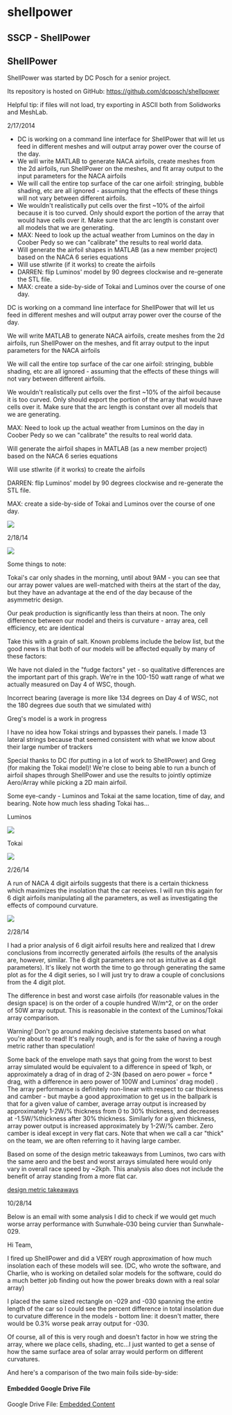 # shellpower

## SSCP - ShellPower

## ShellPower

ShellPower was started by DC Posch for a senior project.&#x20;

Its repository is hosted on GitHub: https://github.com/dcposch/shellpower

Helpful tip: if files will not load, try exporting in ASCII both from Solidworks and MeshLab.

2/17/2014

* DC is working on a command line interface for ShellPower that will let us feed in different meshes and will output array power over the course of the day.
* We will write MATLAB to generate NACA airfoils, create meshes from the 2d airfoils, run ShellPower on the meshes, and fit array output to the input parameters for the NACA airfoils
* We will call the entire top surface of the car one airfoil: stringing, bubble shading, etc are all ignored - assuming that the effects of these things will not vary between different airfoils.
* We wouldn't realistically put cells over the first \~10% of the airfoil because it is too curved. Only should export the portion of the array that would have cells over it. Make sure that the arc length is constant over all models that we are generating.
* MAX: Need to look up the actual weather from Luminos on the day in Coober Pedy so we can "calibrate" the results to real world data.&#x20;
* Will generate the airfoil shapes in MATLAB (as a new member project) based on the NACA 6 series equations
* Will use stlwrite (if it works) to create the airfoils
* DARREN: flip Luminos' model by 90 degrees clockwise and re-generate the STL file.&#x20;
* MAX: create a side-by-side of Tokai and Luminos over the course of one day.

DC is working on a command line interface for ShellPower that will let us feed in different meshes and will output array power over the course of the day.

We will write MATLAB to generate NACA airfoils, create meshes from the 2d airfoils, run ShellPower on the meshes, and fit array output to the input parameters for the NACA airfoils

We will call the entire top surface of the car one airfoil: stringing, bubble shading, etc are all ignored - assuming that the effects of these things will not vary between different airfoils.

We wouldn't realistically put cells over the first \~10% of the airfoil because it is too curved. Only should export the portion of the array that would have cells over it. Make sure that the arc length is constant over all models that we are generating.

MAX: Need to look up the actual weather from Luminos on the day in Coober Pedy so we can "calibrate" the results to real world data.&#x20;

Will generate the airfoil shapes in MATLAB (as a new member project) based on the NACA 6 series equations

Will use stlwrite (if it works) to create the airfoils

DARREN: flip Luminos' model by 90 degrees clockwise and re-generate the STL file.&#x20;

MAX: create a side-by-side of Tokai and Luminos over the course of one day.

![](../../../../assets/image_5a931e5cfd.jpg)

2/18/14

![](../../../../assets/image_371992c817.png)

Some things to note:

Tokai's car only shades in the morning, until about 9AM - you can see that our array power values are well-matched with theirs at the start of the day, but they have an advantage at the end of the day because of the asymmetric design.

Our peak production is significantly less than theirs at noon. The only difference between our model and theirs is curvature - array area, cell efficiency, etc are identical

Take this with a grain of salt. Known problems include the below list, but the good news is that both of our models will be affected equally by many of these factors:

We have not dialed in the "fudge factors" yet - so qualitative differences are the important part of this graph. We're in the 100-150 watt range of what we actually measured on Day 4 of WSC, though.

Incorrect bearing (average is more like 134 degrees on Day 4 of WSC, not the 180 degrees due south that we simulated with)

Greg's model is a work in progress

I have no idea how Tokai strings and bypasses their panels. I made 13 lateral strings because that seemed consistent with what we know about their large number of trackers

Special thanks to DC (for putting in a lot of work to ShellPower) and Greg (for making the Tokai model)! We're close to being able to run a bunch of airfoil shapes through ShellPower and use the results to jointly optimize Aero/Array while picking a 2D main airfoil.

Some eye-candy - Luminos and Tokai at the same location, time of day, and bearing. Note how much less shading Tokai has...

Luminos

![](../../../../assets/image_daea417c17.png)

Tokai

![](../../../../assets/image_bdb6d7bc4b.png)

2/26/14

A run of NACA 4 digit airfoils suggests that there is a certain thickness which maximizes the insolation that the car receives. I will run this again for 6 digit airfoils manipulating all the parameters, as well as investigating the effects of compound curvature.

![](../../../../assets/image_f4a7e0b97f.png)

2/28/14

I had a prior analysis of 6 digit airfoil results here and realized that I drew conclusions from incorrectly generated airfoils (the results of the analysis are, however, similar. The 6 digit parameters are not as intuitive as 4 digit parameters). It's likely not worth the time to go through generating the same plot as for the 4 digit series, so I will just try to draw a couple of conclusions from the 4 digit plot.&#x20;

The difference in best and worst case airfoils (for reasonable values in the design space) is on the order of a couple hundred W/m^2, or on the order of 50W array output. This is reasonable in the context of the Luminos/Tokai array comparison.

Warning! Don't go around making decisive statements based on what you're about to read! It's really rough, and is for the sake of having a rough metric rather than speculation!&#x20;

Some back of the envelope math says that going from the worst to best array simulated would be equivalent to a difference in speed of 1kph, or approximately a drag of  in drag of 2-3N (based on aero power = force \* drag, with a difference in aero power of 100W and Luminos' drag model) . The array performance is definitely non-linear with respect to car thickness and camber - but maybe a good approximation to get us in the ballpark is that for a given value of camber, average array output is increased by approximately 1-2W/% thickness from 0 to 30% thickness, and decreases at -1.5W/%thickness after 30% thickness. Similarly for a given thickness, array power output is increased approximately by 1-2W/% camber. Zero camber is ideal except in very flat cars. Note that when we call a car "thick" on the team, we are often referring to it having large camber.

Based on some of the design metric takeaways from Luminos, two cars with the same aero and the best and worst arrays simulated here would only vary in overall race speed by \~2kph. This analysis also does not include the benefit of array standing from a more flat car.

[design metric takeaways](../../../../../stanford.edu/testduplicationsscp/home/general-design-principles/design-metrics/)

10/28/14

Below is an email with some analysis I did to check if we would get much worse array performance with Sunwhale-030 being curvier than Sunwhale-029.

Hi Team,

I fired up ShellPower and did a VERY rough approximation of how much insolation each of these models will see. (DC, who wrote the software, and Charlie, who is working on detailed solar models for the software, could do a much better job finding out how the power breaks down with a real solar array)

I placed the same sized rectangle on -029 and -030 spanning the entire length of the car so I could see the percent difference in total insolation due to curvature difference in the models - bottom line: it doesn't matter, there would be 0.3% worse peak array output for -030.

Of course, all of this is very rough and doesn't factor in how we string the array, where we place cells, shading, etc...I just wanted to get a sense of how the same surface area of solar array would perform on different curvatures.

And here's a comparison of the two main foils side-by-side:

#### Embedded Google Drive File

Google Drive File: [Embedded Content](https://drive.google.com/embeddedfolderview?id=1Lih9KmL4VtY_3VXp5INrgPYTJBPCCI_h#list)
